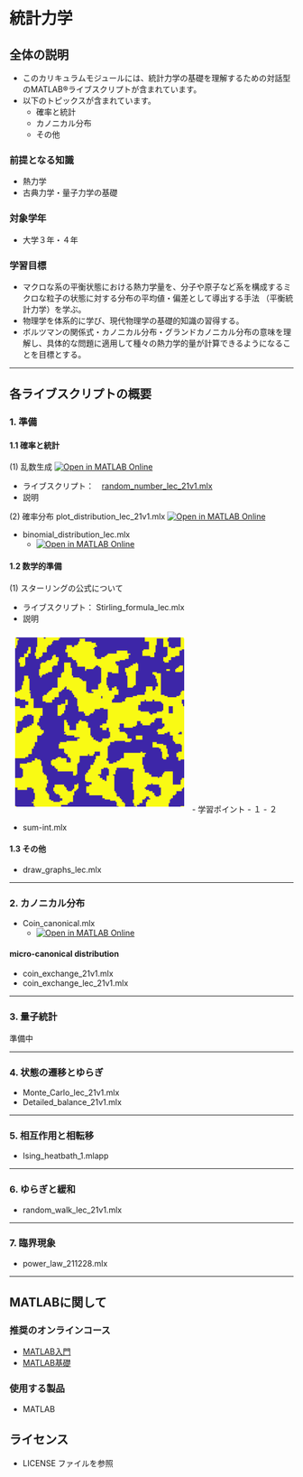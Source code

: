 # 統計力学

## 全体の説明

- このカリキュラムモジュールには、統計力学の基礎を理解するための対話型のMATLAB®ライブスクリプトが含まれています。
- 以下のトピックスが含まれています。
  - 確率と統計
  - カノニカル分布
  - その他


### 前提となる知識
- 熱力学
- 古典力学・量子力学の基礎

### 対象学年
- 大学３年・４年


### 学習目標
- マクロな系の平衡状態における熱力学量を、分子や原子など系を構成するミクロな粒子の状態に対する分布の平均値・偏差として導出する手法 （平衡統計力学）を学ぶ。
- 物理学を体系的に学び、現代物理学の基礎的知識の習得する。
- ボルツマンの関係式・カノニカル分布・グランドカノニカル分布の意味を理解し、具体的な問題に適用して種々の熱力学的量が計算できるようになることを目標とする。



---
## 各ライブスクリプトの概要

### 1. 準備

#### 1.1 確率と統計

(1) 乱数生成 [![Open in MATLAB Online](https://www.mathworks.com/images/responsive/global/open-in-matlab-online.svg)](https://matlab.mathworks.com/open/github/v1?repo=yoshy2003/StatMech_A/Livescripts&file=random_number_lec_21v1.mlx)

- ライブスクリプト：　[random_number_lec_21v1.mlx](https://github.com/yoshy2003/StatMech_A/raw/main/Livescripts/random_number_lec_21v1.mlx) 
- 説明




(2) 確率分布 plot_distribution_lec_21v1.mlx [![Open in MATLAB Online](https://www.mathworks.com/images/responsive/global/open-in-matlab-online.svg)](https://matlab.mathworks.com/open/github/v1?repo=yoshy2003/StatMech_A&file=plot_distribution_lec_21v1.mlx)

- binomial_distribution_lec.mlx
  - [![Open in MATLAB Online](https://www.mathworks.com/images/responsive/global/open-in-matlab-online.svg)](https://matlab.mathworks.com/open/github/v1?repo=yoshy2003/StatMech_A&file=binomial_distribution_lec.mlx)


#### 1.2 数学的準備

(1) スターリングの公式について
- ライブスクリプト： Stirling_formula_lec.mlx
- 説明<br>
<img width="300" src="./Images/test.png" style="margin:10px" >
- 学習ポイント
  - １
  - ２



- sum-int.mlx


#### 1.3 その他

- draw_graphs_lec.mlx



---
### 2. カノニカル分布

- Coin_canonical.mlx
  - [![Open in MATLAB Online](https://www.mathworks.com/images/responsive/global/open-in-matlab-online.svg)](https://matlab.mathworks.com/open/github/v1?repo=yoshy2003/StatMech_A&file=Coin_canonical.mlx)


#### micro-canonical distribution

- coin_exchange_21v1.mlx
- coin_exchange_lec_21v1.mlx

---
### 3. 量子統計

準備中


---
### 4. 状態の遷移とゆらぎ

- Monte_Carlo_lec_21v1.mlx
- Detailed_balance_21v1.mlx



---
### 5. 相互作用と相転移


- Ising_heatbath_1.mlapp

---
### 6. ゆらぎと緩和

- random_walk_lec_21v1.mlx


---
### 7. 臨界現象

- power_law_211228.mlx


---
## MATLABに関して

### 推奨のオンラインコース

- [MATLAB入門](https://matlabacademy.mathworks.com/jp/details/matlab-onramp/gettingstarted)
- [MATLAB基礎](https://matlabacademy.mathworks.com/jp/details/matlab-fundamentals/mlbe)

### 使用する製品
- MATLAB

## ライセンス
- LICENSE ファイルを参照


